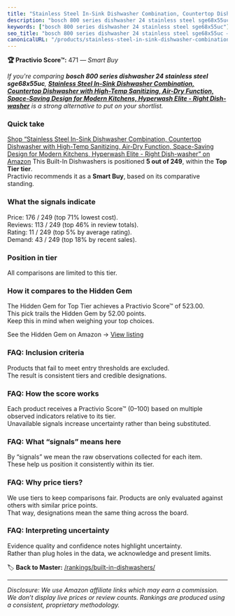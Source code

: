 ```yaml
---
title: "Stainless Steel In-Sink Dishwasher Combination, Countertop Dishwasher with High-Temp Sanitizing, Air-Dry Function, Space-Saving Design for Modern Kitchens, Hyperwash Elite - Right Dish-washer"
description: "bosch 800 series dishwasher 24 stainless steel sge68x55uc: Data-driven within Top Tier ranking using the Practivio Score™. Positioned by quality, value, demand…"
keywords: ["bosch 800 series dishwasher 24 stainless steel sge68x55uc"]
seo_title: "bosch 800 series dishwasher 24 stainless steel sge68x55uc — Smart Buy Top Tier (2025)"
canonicalURL: "/products/stainless-steel-in-sink-dishwasher-combination-countertop-dishwasher-with-high-temp-sanitizing-air-dry-function-space-saving-design-for-modern-kitchens-hyperwash-elite-right-dish-washer-B0DDXQ36LN/"
---
```


**🏆 Practivio Score™:** 471 — _Smart Buy_


*If you're comparing **bosch 800 series dishwasher 24 stainless steel sge68x55uc**, **[Stainless Steel In-Sink Dishwasher Combination, Countertop Dishwasher with High-Temp Sanitizing, Air-Dry Function, Space-Saving Design for Modern Kitchens, Hyperwash Elite - Right Dish-washer](https://www.amazon.com/dp/B0DDXQ36LN?tag=practivio-20)** is a strong alternative to put on your shortlist.*
### Quick take
[Shop “Stainless Steel In-Sink Dishwasher Combination, Countertop Dishwasher with High-Temp Sanitizing, Air-Dry Function, Space-Saving Design for Modern Kitchens, Hyperwash Elite - Right Dish-washer” on Amazon](https://www.amazon.com/dp/B0DDXQ36LN?tag=practivio-20)
This Built-In Dishwashers is positioned **5 out of 249**, within the **Top Tier tier**.  
Practivio recommends it as a **Smart Buy**, based on its comparative standing.

### What the signals indicate
Price: 176 / 249 (top 71% lowest cost).  
Reviews: 113 / 249 (top 46% in review totals).  
Rating: 11 / 249 (top 5% by average rating).  
Demand: 43 / 249 (top 18% by recent sales).

### Position in tier
All comparisons are limited to this tier.

### How it compares to the Hidden Gem
The Hidden Gem for Top Tier achieves a Practivio Score™ of 523.00.  
This pick trails the Hidden Gem by 52.00 points.  
Keep this in mind when weighing your top choices.  

See the Hidden Gem on Amazon → [View listing](https://www.amazon.com/dp/B07DM73CX5?tag=practivio-20)

### FAQ: Inclusion criteria
Products that fail to meet entry thresholds are excluded.  
The result is consistent tiers and credible designations.

### FAQ: How the score works
Each product receives a Practivio Score™ (0–100) based on multiple observed indicators relative to its tier.  
Unavailable signals increase uncertainty rather than being substituted.

### FAQ: What “signals” means here
By “signals” we mean the raw observations collected for each item.  
These help us position it consistently within its tier.

### FAQ: Why price tiers?
We use tiers to keep comparisons fair. Products are only evaluated against others with similar price points.  
That way, designations mean the same thing across the board.

### FAQ: Interpreting uncertainty
Evidence quality and confidence notes highlight uncertainty.  
Rather than plug holes in the data, we acknowledge and present limits.


🏷️ **Back to Master:** [/rankings/built-in-dishwashers/](/rankings/built-in-dishwashers/)

---
_Disclosure: We use Amazon affiliate links which may earn a commission. We don’t display live prices or review counts. Rankings are produced using a consistent, proprietary methodology._
